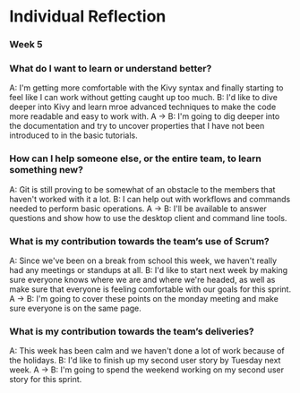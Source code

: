 # Individual Reflection
### Week 5

### What do I want to learn or understand better?
A: I'm getting more comfortable with the Kivy syntax and finally starting to feel like I can work without getting caught up too much.
B: I'd like to dive deeper into Kivy and learn mroe advanced techniques to make the code more readable and easy to work with.
A -> B: I'm going to dig deeper into the documentation and try to uncover properties that I have not been introduced to in the basic tutorials.

### How can I help someone else, or the entire team, to learn something new?
A: Git is still proving to be somewhat of an obstacle to the members that haven't worked with it a lot.
B: I can help out with workflows and commands needed to perform basic operations.
A -> B: I'll be available to answer questions and show how to use the desktop client and command line tools.

### What is my contribution towards the team’s use of Scrum?
A: Since we've been on a break from school this week, we haven't really had any meetings or standups at all.
B: I'd like to start next week by making sure everyone knows where we are and where we're headed, as well as make sure that everyone is feeling comfortable with our goals for this sprint.
A -> B: I'm going to cover these points on the monday meeting and make sure everyone is on the same page.

### What is my contribution towards the team’s deliveries?
A: This week has been calm and we haven't done a lot of work because of the holidays.
B: I'd like to finish up my second user story by Tuesday next week.
A -> B: I'm going to spend the weekend working on my second user story for this sprint.

